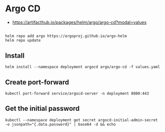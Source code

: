 # Argo CD
- https://artifacthub.io/packages/helm/argo/argo-cd?modal=values


##
```shell
helm repo add argo https://argoproj.github.io/argo-helm
helm repo update
```


## Install
```shell
helm install --namespace deployment argocd argo/argo-cd -f values.yaml
```

## Create port-forward
```shell
kubectl port-forward service/argocd-server -n deployment 8080:443
```

## Get the initial password
```shell
kubectl --namespace deployment get secret argocd-initial-admin-secret -o jsonpath="{.data.password}" | base64 -d && echo
```

